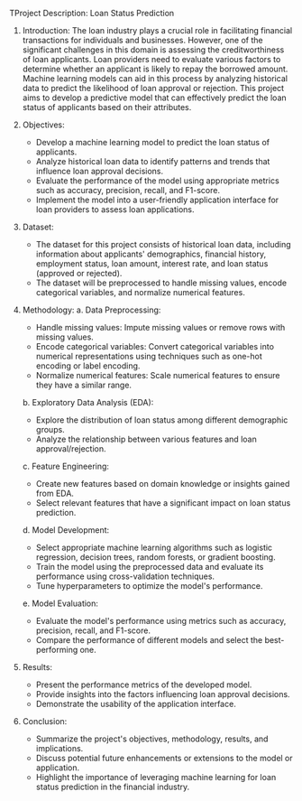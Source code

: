 TProject Description: Loan Status Prediction

1. Introduction:
   The loan industry plays a crucial role in facilitating financial transactions for individuals and businesses. However, one of the significant challenges in this domain is assessing the creditworthiness of loan applicants. Loan providers need to evaluate various factors to determine whether an applicant is likely to repay the borrowed amount. Machine learning models can aid in this process by analyzing historical data to predict the likelihood of loan approval or rejection. This project aims to develop a predictive model that can effectively predict the loan status of applicants based on their attributes.

2. Objectives:
   - Develop a machine learning model to predict the loan status of applicants.
   - Analyze historical loan data to identify patterns and trends that influence loan approval decisions.
   - Evaluate the performance of the model using appropriate metrics such as accuracy, precision, recall, and F1-score.
   - Implement the model into a user-friendly application interface for loan providers to assess loan applications.

3. Dataset:
   - The dataset for this project consists of historical loan data, including information about applicants' demographics, financial history, employment status, loan amount, interest rate, and loan status (approved or rejected).
   - The dataset will be preprocessed to handle missing values, encode categorical variables, and normalize numerical features.

4. Methodology:
   a. Data Preprocessing:
      - Handle missing values: Impute missing values or remove rows with missing values.
      - Encode categorical variables: Convert categorical variables into numerical representations using techniques such as one-hot encoding or label encoding.
      - Normalize numerical features: Scale numerical features to ensure they have a similar range.

   b. Exploratory Data Analysis (EDA):
      - Explore the distribution of loan status among different demographic groups.
      - Analyze the relationship between various features and loan approval/rejection.

   c. Feature Engineering:
      - Create new features based on domain knowledge or insights gained from EDA.
      - Select relevant features that have a significant impact on loan status prediction.

   d. Model Development:
      - Select appropriate machine learning algorithms such as logistic regression, decision trees, random forests, or gradient boosting.
      - Train the model using the preprocessed data and evaluate its performance using cross-validation techniques.
      - Tune hyperparameters to optimize the model's performance.

   e. Model Evaluation:
      - Evaluate the model's performance using metrics such as accuracy, precision, recall, and F1-score.
      - Compare the performance of different models and select the best-performing one.

5. Results:
   - Present the performance metrics of the developed model.
   - Provide insights into the factors influencing loan approval decisions.
   - Demonstrate the usability of the application interface.

6. Conclusion:
   - Summarize the project's objectives, methodology, results, and implications.
   - Discuss potential future enhancements or extensions to the model or application.
   - Highlight the importance of leveraging machine learning for loan status prediction in the financial industry.
